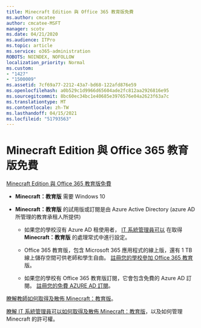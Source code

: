 ```yaml
---
title: Minecraft Edition 與 Office 365 教育版免費
ms.author: cmcatee
author: cmcatee-MSFT
manager: scotv
ms.date: 04/21/2020
ms.audience: ITPro
ms.topic: article
ms.service: o365-administration
ROBOTS: NOINDEX, NOFOLLOW
localization_priority: Normal
ms.custom:
- "1427"
- "1500009"
ms.assetid: 7cf69a77-2212-43a7-bd68-122afd876e59
ms.openlocfilehash: a0b529c1d9966d65604ade2fc812aa2926816e95
ms.sourcegitcommit: 8bc60ec34bc1e40685e3976576e04a2623f63a7c
ms.translationtype: MT
ms.contentlocale: zh-TW
ms.lasthandoff: 04/15/2021
ms.locfileid: "51793563"
---
```

# <a name="minecraft-edition-with-office-365-education-for-free"></a>Minecraft Edition 與 Office 365 教育版免費

[Minecraft Edition 與 Office 365 教育版免費](https://docs.microsoft.com/education/windows/get-minecraft-for-education)
  
- **Minecraft：教育版** 需要 Windows 10

- **Minecraft：教育版** 的試用版或訂閱是由 Azure Active Directory (azure AD 所管理的教育承租人所提供) 

  - 如果您的學校沒有 Azure AD 租使用者， [IT 系統管理員可以](https://docs.microsoft.com/education/windows/school-get-minecraft) 在取得 **Minecraft：教育版** 的處理常式中進行設定。

  - Office 365 教育版，包含 Microsoft 365 應用程式的線上版，還有 1 TB 線上儲存空間可供老師和學生自由。 [註冊您的學校參加 Office 365 教育](https://www.microsoft.com/education/products/office)版。

  - 如果您的學校有 Office 365 教育版訂閱，它會包含免費的 Azure AD 訂閱。 [註冊您的免費 AZURE AD 訂閱](https://msdn.microsoft.com/library/windows/hardware/mt703369%28v=vs.85%29.aspx)。

[瞭解教師如何取得及散佈 Minecraft：教育版](https://docs.microsoft.com/education/windows/teacher-get-minecraft)。
  
[瞭解 IT 系統管理員可以如何取得及散佈 Minecraft：教育版](https://docs.microsoft.com/education/windows/school-get-minecraft)，以及如何管理 Minecraft 的許可權。